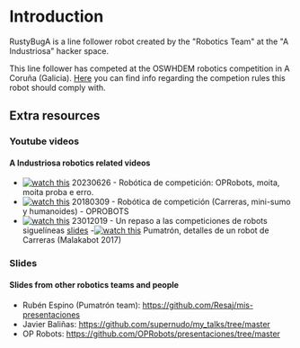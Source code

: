 # Introduction

RustyBugA is a line follower robot created by the "Robotics Team" at the "A Industriosa" hacker space.

This line follower has competed at the OSWHDEM robotics competition in A Coruña (Galicia).
[Here](./1-Competition_rules.md) you can find info regarding the competion rules this robot should comply with.


## Extra resources
### Youtube videos
#### A Industriosa robotics related videos

- [![watch this](https://img.youtube.com/vi/nkEzTnaT9g4/default.jpg)](https://www.youtube.com/watch?v=nkEzTnaT9g4) 20230626 - Robótica de competición: OPRobots, moita, moita proba e erro.
- [![watch this](https://img.youtube.com/vi/Eply147XQZw/default.jpg)](https://www.youtube.com/watch?v=Eply147XQZw) 20180309 - Robótica de competición (Carreras, mini-sumo y humanoides) - OPROBOTS
- [![watch this](https://img.youtube.com/vi/37xmhGWKuAE/default.jpg)](https://www.youtube.com/watch?v=37xmhGWKuAE) 23012019 - Un repaso a las competiciones de robots siguelíneas [slides](https://github.com/Resaj/mis-presentaciones/tree/master/2019-01-23-A%20Industriosa)
-[![watch this](https://img.youtube.com/vi/UeTPgGcjXKc/default.jpg)](https://www.youtube.com/watch?v=UeTPgGcjXKc) Pumatrón, detalles de un robot de Carreras (Malakabot 2017)

### Slides
#### Slides from other robotics teams and people

- Rubén Espino (Pumatrón team): https://github.com/Resaj/mis-presentaciones
- Javier Baliñas: https://github.com/supernudo/my_talks/tree/master
- OP Robots: https://github.com/OPRobots/presentaciones/tree/master